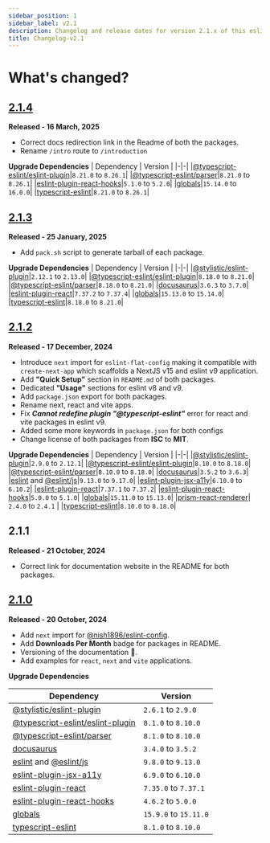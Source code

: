 ```yaml
---
sidebar_position: 1
sidebar_label: v2.1
description: Changelog and release dates for version 2.1.x of this eslint-config.
title: Changelog-v2.1
---
```


# **What's changed?**

## [2.1.4](https://github.com/nishkohli96/eslint-config/tree/v2.1.4)

**Released - 16 March, 2025**

- Correct docs redirection link in the Readme of both the packages.
- Rename `/intro` route to `/introduction`

**Upgrade Dependencies**
| Dependency | Version |
|-|-|
|[@typescript-eslint/eslint-plugin](https://www.npmjs.com/package/@typescript-eslint/eslint-plugin)|`8.21.0` to `8.26.1`|
|[@typescript-eslint/parser](https://www.npmjs.com/package/@typescript-eslint/parser)|`8.21.0` to `8.26.1`|
|[eslint-plugin-react-hooks](https://www.npmjs.com/package/eslint-plugin-react-hooks)|`5.1.0` to `5.2.0`|
|[globals](https://www.npmjs.com/package/globals)|`15.14.0` to `16.0.0`|
|[typescript-eslint](https://www.npmjs.com/package/typescript-eslint)|`8.21.0` to `8.26.1`|

## [2.1.3](https://github.com/nishkohli96/eslint-config/tree/v2.1.3)

**Released - 25 January, 2025**

- Add `pack.sh` script to generate tarball of each package.

**Upgrade Dependencies**
| Dependency | Version |
|-|-|
|[@stylistic/eslint-plugin](https://www.npmjs.com/package/@stylistic/eslint-plugin)|`2.12.1` to `2.13.0`|
|[@typescript-eslint/eslint-plugin](https://www.npmjs.com/package/@typescript-eslint/eslint-plugin)|`8.18.0` to `8.21.0`|
|[@typescript-eslint/parser](https://www.npmjs.com/package/@typescript-eslint/parser)|`8.18.0` to `8.21.0`|
|[docusaurus](https://docusaurus.io/)|`3.6.3` to `3.7.0`|
|[eslint-plugin-react](https://www.npmjs.com/package/eslint-plugin-react)|`7.37.2` to `7.37.4`|
|[globals](https://www.npmjs.com/package/globals)|`15.13.0` to `15.14.0`|
|[typescript-eslint](https://www.npmjs.com/package/typescript-eslint)|`8.18.0` to `8.21.0`|


## [2.1.2](https://github.com/nishkohli96/eslint-config/tree/v2.1.2)

**Released - 17 December, 2024**

- Introduce `next` import for `eslint-flat-config` making it compatible with `create-next-app` which scaffolds a NextJS v15 and eslint v9 application.
- Add **"Quick Setup"** section in `README.md` of both packages.
- Dedicated **"Usage"** sections for eslint v8 and v9.
- Add `package.json` export for both packages.
- Rename next, react and vite apps.
- Fix _**Cannot redefine plugin "@typescript-eslint"**_ error for react and vite packages in eslint v9.
- Added some more keywords in `package.json` for both configs
- Change license of both packages from **ISC** to **MIT**.

**Upgrade Dependencies**
| Dependency | Version |
|-|-|
|[@stylistic/eslint-plugin](https://www.npmjs.com/package/@stylistic/eslint-plugin)|`2.9.0` to `2.12.1`|
|[@typescript-eslint/eslint-plugin](https://www.npmjs.com/package/@typescript-eslint/eslint-plugin)|`8.10.0` to `8.18.0`|
|[@typescript-eslint/parser](https://www.npmjs.com/package/@typescript-eslint/parser)|`8.10.0` to `8.18.0`|
|[docusaurus](https://docusaurus.io/)|`3.5.2` to `3.6.3`|
|[eslint](https://www.npmjs.com/package/eslint) and [@eslint/js](https://www.npmjs.com/package/@eslint/js)|`9.13.0` to `9.17.0`|
|[eslint-plugin-jsx-a11y](https://www.npmjs.com/package/eslint-plugin-jsx-a11y)|`6.10.0` to `6.10.2`|
|[eslint-plugin-react](https://www.npmjs.com/package/eslint-plugin-react)|`7.37.1` to `7.37.2`|
|[eslint-plugin-react-hooks](https://www.npmjs.com/package/eslint-plugin-react-hooks)|`5.0.0` to `5.1.0`|
|[globals](https://www.npmjs.com/package/globals)|`15.11.0` to `15.13.0`|
|[prism-react-renderer](https://www.npmjs.com/package/prism-react-renderer)| `2.4.0` to `2.4.1` |
|[typescript-eslint](https://www.npmjs.com/package/typescript-eslint)|`8.10.0` to `8.18.0`|

## 2.1.1

**Released - 21 October, 2024**

- Correct link for documentation website in the README for both packages.

## [2.1.0](https://github.com/nishkohli96/eslint-config/tree/v2.1.0)

**Released - 20 October, 2024**

- Add `next` import for [@nish1896/eslint-config](https://www.npmjs.com/package/@nish1896/eslint-config).
- Add **Downloads Per Month** badge for packages in README.
- Versioning of the documentation 📖.
- Add examples for `react`, `next` and `vite` applications.

**Upgrade Dependencies**

| Dependency | Version |
|-|-|
|[@stylistic/eslint-plugin](https://www.npmjs.com/package/@stylistic/eslint-plugin)|`2.6.1` to `2.9.0`|
|[@typescript-eslint/eslint-plugin](https://www.npmjs.com/package/@typescript-eslint/eslint-plugin)|`8.1.0` to `8.10.0`|
|[@typescript-eslint/parser](https://www.npmjs.com/package/@typescript-eslint/parser)|`8.1.0` to `8.10.0`|
|[docusaurus](https://docusaurus.io/)|`3.4.0` to `3.5.2`|
|[eslint](https://www.npmjs.com/package/eslint) and [@eslint/js](https://www.npmjs.com/package/@eslint/js)|`9.8.0` to `9.13.0`|
|[eslint-plugin-jsx-a11y](https://www.npmjs.com/package/eslint-plugin-jsx-a11y)|`6.9.0` to `6.10.0`|
|[eslint-plugin-react](https://www.npmjs.com/package/eslint-plugin-react)|`7.35.0` to `7.37.1`|
|[eslint-plugin-react-hooks](https://www.npmjs.com/package/eslint-plugin-react-hooks)|`4.6.2` to `5.0.0`|
|[globals](https://www.npmjs.com/package/globals)|`15.9.0` to `15.11.0`|
|[typescript-eslint](https://www.npmjs.com/package/typescript-eslint)|`8.1.0` to `8.10.0`|